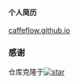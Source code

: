 #### 个人简历

[caffeflow.github.io](caffeflow.github.io)


### 感谢

仓库克隆于[![star](https://gitee.com/itsay/resume/badge/star.svg?theme=white)](https://gitee.com/itsay/resume/stargazers)  
